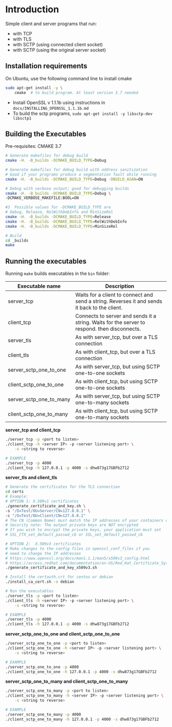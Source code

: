 # Introduction

Simple client and server programs that run:
-   with TCP
-   with TLS
-   with SCTP (using connected client socket)
-   with SCTP (using the original server socket)

## Installation requirements

On Ubuntu, use the following command line to install cmake
~~~bash
sudo apt-get install -y \
    cmake  # to build program. At least version 3.7 needed
~~~

-   Install OpenSSL v 1.1.1b using instructions in `docs/INSTALLING_OPENSSL_1.1.1b.md`
-   To build the sctp programs, `sudo apt-get install -y libsctp-dev libsctp1`

## Building the Executables

Pre-requisites: CMAKE 3.7

~~~bash
# Generate makefiles for debug build
cmake -H. -B_builds -DCMAKE_BUILD_TYPE=Debug

# Generate makefiles for debug build with address sanitization
# Good if your programs produce a segmentation fault while running
cmake -H. -B_builds -DCMAKE_BUILD_TYPE=Debug -DBUILD_ASAN=ON

# Debug with verbose output; good for debugging builds
cmake -H. -B_builds -DCMAKE_BUILD_TYPE=Debug \
-DCMAKE_VERBOSE_MAKEFILE:BOOL=ON

#3  Possible values for -DCMAKE_BUILD_TYPE are
# Debug, Release, RelWithDebInfo and MinSizeRel
cmake -H. -B_builds -DCMAKE_BUILD_TYPE=Release
cmake -H. -B_builds -DCMAKE_BUILD_TYPE=RelWithDebInfo
cmake -H. -B_builds -DCMAKE_BUILD_TYPE=MinSizeRel

# Build
cd _builds
make
~~~

## Running the executables

Running `make` builds executables in the `bin` folder:

| Executable name | Description |
|---|---|
| server_tcp  | Waits for a client to connect and send a string. Reverses it and sends it back to the client. |
| client_tcp  | Connects to server and sends it a string. Waits for the server to respond. then disconnects.  |
| server_tls  | As with server_tcp, but over a TLS connection  |
| client_tls  | As with client_tcp, but over a TLS connection  |
| server_sctp_one_to_one  | As with server_tcp, but using SCTP one-to-one sockets  |
| client_sctp_one_to_one  | As with client_tcp, but using SCTP one-to-one sockets  |
| server_sctp_one_to_many  | As with server_tcp, but using SCTP one-to-many sockets  |
| client_sctp_one_to_many  | As with client_tcp, but using SCTP one-to-many sockets  |

**server_tcp and client_tcp**

~~~bash
./server_tcp -p <port to listen>
./client_tcp -h <server IP> -p <server listening port> \
    -s <string to reverse>

# EXAMPLE
./server_tcp -p 4000
./client_tcp -h 127.0.0.1 -p 4000 -s dhw873g17GBFb2712
~~~

**server_tls and client_tls**

~~~bash
# Generate the certificates for the TLS connection
cd certs
# Example:
# OPTION 1: X.509v1 certificates
./generate_certificate_and_key.sh \
-s "/O=Test/OU=Server/CN=127.0.0.1" \
-c "/O=Test/OU=Client/CN=127.0.0.1"
# The CN (Common Name) must match the IP addresses of your containers or hosts
# Security note: The output private keys are NOT encrypted
# If you wish to encrypt the private keys, your application must set
# SSL_CTX_set_default_passwd_cb or SSL_set_default_passwd_cb

# OPTION 2:  X.509v3 certificates
# Make changes to the config files in openssl_conf_files if you
# need to change the IP addresses
# https://www.openssl.org/docs/man1.1.1/man5/x509v3_config.html
# https://access.redhat.com/documentation/en-US/Red_Hat_Certificate_System/8.0/html/Admin_Guide/Standard_X.509_v3_Certificate_Extensions.html
./generate_certificate_and_key_x509v3.sh

# Install the certauth.crt for centos or debian
./install_ca_cert.sh -o debian

# Run the executables
./server_tls -p <port to listen>
./client_tls -h <server IP> -p <server listening port> \
    -s <string to reverse>

# EXAMPLE
./server_tls -p 4000
./client_tls -h 127.0.0.1 -p 4000 -s dhw873g17GBFb2712
~~~

**server_sctp_one_to_one and client_sctp_one_to_one**

~~~bash
./server_sctp_one_to_one -p <port to listen>
./client_sctp_one_to_one -h <server IP> -p <server listening port> \
    -s <string to reverse>

# EXAMPLE
./server_sctp_one_to_one -p 4000
./client_sctp_one_to_one -h 127.0.0.1 -p 4000 -s dhw873g17GBFb2712
~~~

**server_sctp_one_to_many and client_sctp_one_to_many**

~~~bash
./server_sctp_one_to_many -p <port to listen>
./client_sctp_one_to_many -h <server IP> -p <server listening port> \
    -s <string to reverse>

# EXAMPLE
./server_sctp_one_to_many -p 4000
./client_sctp_one_to_many -h 127.0.0.1 -p 4000 -s dhw873g17GBFb2712
~~~
